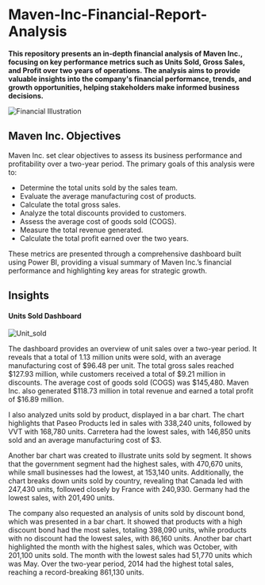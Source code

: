 # Maven-Inc-Financial-Report-Analysis
**This repository presents an in-depth financial analysis of Maven Inc., focusing on key performance metrics such as Units Sold, Gross Sales, and Profit over two years of operations. The analysis aims to provide valuable insights into the company's financial performance, trends, and growth opportunities, helping stakeholders make informed business decisions.**


![Financial Illustration](https://github.com/Herola007/Financial-Report-Analysis/blob/main/Financial%20Illustration.jpg?raw=true)

## Maven Inc. Objectives
Maven Inc. set clear objectives to assess its business performance and profitability over a two-year period. The primary goals of this analysis were to:

- Determine the total units sold by the sales team.
- Evaluate the average manufacturing cost of products.
- Calculate the total gross sales.
- Analyze the total discounts provided to customers.
- Assess the average cost of goods sold (COGS).
- Measure the total revenue generated.
- Calculate the total profit earned over the two years.

These metrics are presented through a comprehensive dashboard built using Power BI, providing a visual summary of Maven Inc.’s financial performance and highlighting key areas for strategic growth.

## Insights
#### Units Sold Dashboard
![Unit_sold](https://github.com/Herola007/Financial-Report-Analysis/blob/main/Dashboard_Jpg/Unit_Sold.png?raw=true)

The dashboard provides an overview of unit sales over a two-year period. It reveals that a total of 1.13 million units were sold, with an average manufacturing cost of $96.48 per unit. The total gross sales reached $127.93 million, while customers received a total of $9.21 million in discounts. The average cost of goods sold (COGS) was $145,480. Maven Inc. also generated $118.73 million in total revenue and earned a total profit of $16.89 million.

I also analyzed units sold by product, displayed in a bar chart. The chart highlights that Paseo Products led in sales with 338,240 units, followed by VVT with 168,780 units. Carretera had the lowest sales, with 146,850 units sold and an average manufacturing cost of $3.

Another bar chart was created to illustrate units sold by segment. It shows that the government segment had the highest sales, with 470,670 units, while small businesses had the lowest, at 153,140 units. Additionally, the chart breaks down units sold by country, revealing that Canada led with 247,430 units, followed closely by France with 240,930. Germany had the lowest sales, with 201,490 units. 

The company also requested an analysis of units sold by discount bond, which was presented in a bar chart. It showed that products with a high discount bond had the most sales, totaling 398,090 units, while products with no discount had the lowest sales, with 86,160 units. Another bar chart highlighted the month with the highest sales, which was October, with 201,100 units sold. The month with the lowest sales had 51,770 units which was May. Over the two-year period, 2014 had the highest total sales, reaching a record-breaking 861,130 units.

